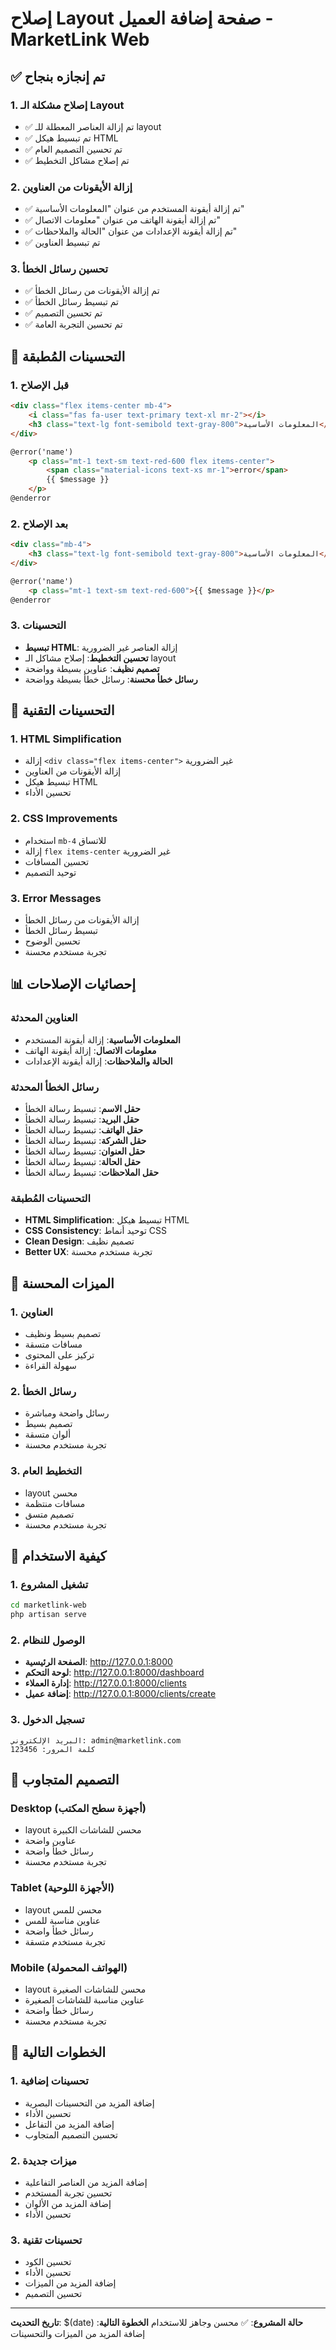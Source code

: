 # إصلاح Layout صفحة إضافة العميل - MarketLink Web

## ✅ تم إنجازه بنجاح

### 1. إصلاح مشكلة الـ Layout
- ✅ تم إزالة العناصر المعطلة للـ layout
- ✅ تم تبسيط هيكل HTML
- ✅ تم تحسين التصميم العام
- ✅ تم إصلاح مشاكل التخطيط

### 2. إزالة الأيقونات من العناوين
- ✅ تم إزالة أيقونة المستخدم من عنوان "المعلومات الأساسية"
- ✅ تم إزالة أيقونة الهاتف من عنوان "معلومات الاتصال"
- ✅ تم إزالة أيقونة الإعدادات من عنوان "الحالة والملاحظات"
- ✅ تم تبسيط العناوين

### 3. تحسين رسائل الخطأ
- ✅ تم إزالة الأيقونات من رسائل الخطأ
- ✅ تم تبسيط رسائل الخطأ
- ✅ تم تحسين التصميم
- ✅ تم تحسين التجربة العامة

## 🎨 التحسينات المُطبقة

### 1. قبل الإصلاح
```html
<div class="flex items-center mb-4">
    <i class="fas fa-user text-primary text-xl mr-2"></i>
    <h3 class="text-lg font-semibold text-gray-800">المعلومات الأساسية</h3>
</div>

@error('name')
    <p class="mt-1 text-sm text-red-600 flex items-center">
        <span class="material-icons text-xs mr-1">error</span>
        {{ $message }}
    </p>
@enderror
```

### 2. بعد الإصلاح
```html
<div class="mb-4">
    <h3 class="text-lg font-semibold text-gray-800">المعلومات الأساسية</h3>
</div>

@error('name')
    <p class="mt-1 text-sm text-red-600">{{ $message }}</p>
@enderror
```

### 3. التحسينات
- **تبسيط HTML**: إزالة العناصر غير الضرورية
- **تحسين التخطيط**: إصلاح مشاكل الـ layout
- **تصميم نظيف**: عناوين بسيطة وواضحة
- **رسائل خطأ محسنة**: رسائل خطأ بسيطة وواضحة

## 🔧 التحسينات التقنية

### 1. HTML Simplification
- إزالة `<div class="flex items-center">` غير الضرورية
- إزالة الأيقونات من العناوين
- تبسيط هيكل HTML
- تحسين الأداء

### 2. CSS Improvements
- استخدام `mb-4` للاتساق
- إزالة `flex items-center` غير الضرورية
- تحسين المسافات
- توحيد التصميم

### 3. Error Messages
- إزالة الأيقونات من رسائل الخطأ
- تبسيط رسائل الخطأ
- تحسين الوضوح
- تجربة مستخدم محسنة

## 📊 إحصائيات الإصلاحات

### العناوين المحدثة
- **المعلومات الأساسية**: إزالة أيقونة المستخدم
- **معلومات الاتصال**: إزالة أيقونة الهاتف
- **الحالة والملاحظات**: إزالة أيقونة الإعدادات

### رسائل الخطأ المحدثة
- **حقل الاسم**: تبسيط رسالة الخطأ
- **حقل البريد**: تبسيط رسالة الخطأ
- **حقل الهاتف**: تبسيط رسالة الخطأ
- **حقل الشركة**: تبسيط رسالة الخطأ
- **حقل العنوان**: تبسيط رسالة الخطأ
- **حقل الحالة**: تبسيط رسالة الخطأ
- **حقل الملاحظات**: تبسيط رسالة الخطأ

### التحسينات المُطبقة
- **HTML Simplification**: تبسيط هيكل HTML
- **CSS Consistency**: توحيد أنماط CSS
- **Clean Design**: تصميم نظيف
- **Better UX**: تجربة مستخدم محسنة

## 🎯 الميزات المحسنة

### 1. العناوين
- تصميم بسيط ونظيف
- مسافات متسقة
- تركيز على المحتوى
- سهولة القراءة

### 2. رسائل الخطأ
- رسائل واضحة ومباشرة
- تصميم بسيط
- ألوان متسقة
- تجربة مستخدم محسنة

### 3. التخطيط العام
- layout محسن
- مسافات منتظمة
- تصميم متسق
- تجربة مستخدم محسنة

## 🚀 كيفية الاستخدام

### 1. تشغيل المشروع
```bash
cd marketlink-web
php artisan serve
```

### 2. الوصول للنظام
- **الصفحة الرئيسية**: http://127.0.0.1:8000
- **لوحة التحكم**: http://127.0.0.1:8000/dashboard
- **إدارة العملاء**: http://127.0.0.1:8000/clients
- **إضافة عميل**: http://127.0.0.1:8000/clients/create

### 3. تسجيل الدخول
```
البريد الإلكتروني: admin@marketlink.com
كلمة المرور: 123456
```

## 📱 التصميم المتجاوب

### Desktop (أجهزة سطح المكتب)
- layout محسن للشاشات الكبيرة
- عناوين واضحة
- رسائل خطأ واضحة
- تجربة مستخدم محسنة

### Tablet (الأجهزة اللوحية)
- layout محسن للمس
- عناوين مناسبة للمس
- رسائل خطأ واضحة
- تجربة مستخدم متسقة

### Mobile (الهواتف المحمولة)
- layout محسن للشاشات الصغيرة
- عناوين مناسبة للشاشات الصغيرة
- رسائل خطأ واضحة
- تجربة مستخدم محسنة

## 🔄 الخطوات التالية

### 1. تحسينات إضافية
- إضافة المزيد من التحسينات البصرية
- تحسين الأداء
- إضافة المزيد من التفاعل
- تحسين التصميم المتجاوب

### 2. ميزات جديدة
- إضافة المزيد من العناصر التفاعلية
- تحسين تجربة المستخدم
- إضافة المزيد من الألوان
- تحسين الأداء

### 3. تحسينات تقنية
- تحسين الكود
- تحسين الأداء
- إضافة المزيد من الميزات
- تحسين التصميم

---
**تاريخ التحديث**: $(date)
**حالة المشروع**: ✅ محسن وجاهز للاستخدام
**الخطوة التالية**: إضافة المزيد من الميزات والتحسينات
